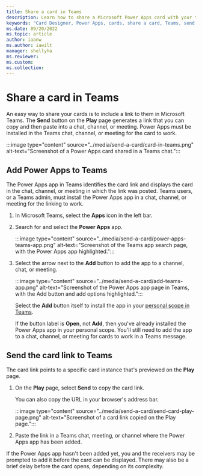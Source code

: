 ```yaml
---
title: Share a card in Teams
description: Learn how to share a Microsoft Power Apps card with your teammates in Teams."
keywords: "Card Designer, Power Apps, cards, share a card, Teams, send a card"
ms.date: 09/20/2022
ms.topic: article
author: iaanw
ms.author: iawilt
manager: shellyha
ms.reviewer: 
ms.custom: 
ms.collection: 
---
```


# Share a card in Teams

An easy way to share your cards is to include a link to them in Microsoft Teams. The **Send** button on the **Play** page generates a link that you can copy and then paste into a chat, channel, or meeting. Power Apps must be installed in the Teams chat, channel, or meeting for the card to work.

   :::image type="content" source="../media/send-a-card/card-in-teams.png" alt-text="Screenshot of a Power Apps card shared in a Teams chat.":::

## Add Power Apps to Teams

The Power Apps app in Teams identifies the card link and displays the card in the chat, channel, or meeting in which the link was posted. Teams users, or a Teams admin, must install the Power Apps app in a chat, channel, or meeting for the linking to work.

1. In Microsoft Teams, select the **Apps** icon in the left bar.
1. Search for and select the **Power Apps** app.

   :::image type="content" source="../media/send-a-card/power-apps-teams-app.png" alt-text="Screenshot of the Teams app search page, with the Power Apps app highlighted.":::

1. Select the arrow next to the **Add** button to add the app to a channel, chat, or meeting.

   :::image type="content" source="../media/send-a-card/add-teams-app.png" alt-text="Screenshot of the Power Apps app page in Teams, with the Add button and add options highlighted.":::

   Select the **Add** button itself to install the app in your [personal scope in Teams](../../teams/create-apps-overview.md).

   If the button label is **Open**, not **Add**, then you've already installed the Power Apps app in your personal scope. You'll still need to add the app to a chat, channel, or meeting for cards to work in a Teams message.

## Send the card link to Teams

The card link points to a specific card instance that's previewed on the **Play** page.

1. On the **Play** page, select **Send** to copy the card link.

    You can also copy the URL in your browser's address bar.  

   :::image type="content" source="../media/send-a-card/send-card-play-page.png" alt-text="Screenshot of a card link copied on the Play page.":::

1. Paste the link in a Teams chat, meeting, or channel where the Power Apps app has been added.

If the Power Apps app hasn't been added yet, you and the receivers may be prompted to add it before the card can be displayed. There may also be a brief delay before the card opens, depending on its complexity.
